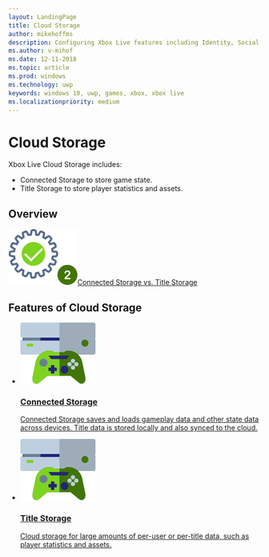 ```yaml
---
layout: LandingPage
title: Cloud Storage
author: mikehoffms
description: Configuring Xbox Live features including Identity, Social, Data, Storage, Multiplayer, and External Services.
ms.author: v-mihof
ms.date: 12-11-2018
ms.topic: article
ms.prod: windows
ms.technology: uwp
keywords: windows 10, uwp, games, xbox, xbox live
ms.localizationpriority: medium
---
```


<h1>Cloud Storage</h1>

<p>
    Xbox Live Cloud Storage includes:
</p>
<ul>
    <li>
        Connected Storage to store game state.
    </li>
    <li>
        Title Storage to store player statistics and assets.
    </li>
</ul>


<h2>Overview</h2>

<div class="ico48Case halfStack">
    <div class="ico48Link"><a href="connected-storage-vs-title-storage.md"><img src="../images/common/setup_step2_icon.svg"><span>Connected Storage vs. Title Storage</span></a></div>
</div>

<h2>Features of Cloud Storage</h2>
<ul class="cardsF panelContent cols cols2">
    <li>
        <a href="connected-storage/connected-storage.md">
        <div class="cardSize">
            <div class="cardPadding">
                <div class="card">
                    <div class="cardImageOuter">
                        <div class="cardImage">
                            <img src="../images/common/xbl_socialplatform.svg" alt="Social features" />
                        </div>
                    </div>
                    <div class="cardText">
                        <h3>Connected Storage</h3>
                        <p>Connected Storage saves and loads gameplay data and other state data across devices. Title data is stored locally and also synced to the cloud.</p>
                    </div>
                </div>
            </div>
        </div>
        </a>
    </li>
    <li>
        <a href="xbox-live-title-storage/xbl-title-storage.md">
        <div class="cardSize">
            <div class="cardPadding">
                <div class="card">
                    <div class="cardImageOuter">
                        <div class="cardImage">
                            <img src="../images/common/xbl_socialplatform.svg" alt="Social features" />
                        </div>
                    </div>
                    <div class="cardText">
                        <h3>Title Storage</h3>
                        <p>Cloud storage for large amounts of per-user or per-title data, such as player statistics and assets.</p>
                    </div>
                </div>
            </div>
        </div>
        </a>
    </li>
</ul>
